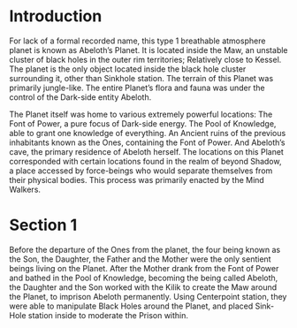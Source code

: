 # Introduction

For lack of a formal recorded name, this type 1 breathable atmosphere planet is known as Abeloth’s Planet.
It is located inside the Maw, an unstable cluster of black holes in the outer rim territories; Relatively close to Kessel.
The planet is the only object located inside the black hole cluster surrounding it, other than Sinkhole station.
The terrain of this Planet was primarily jungle-like.
The entire Planet’s flora and fauna was under the control of the Dark-side entity Abeloth.

The Planet itself was home to various extremely powerful locations: The Font of Power, a pure focus of Dark-side energy.
The Pool of Knowledge, able to grant one knowledge of everything.
An Ancient ruins of the previous inhabitants known as the Ones, containing the Font of Power.
And Abeloth’s cave, the primary residence of Abeloth herself.
The locations on this Planet corresponded with certain locations found in the realm of beyond Shadow, a place accessed by force-beings who would separate themselves from their physical bodies.
This process was primarily enacted by the Mind Walkers.

# Section 1

Before the departure of the Ones from the planet, the four being known as the Son, the Daughter, the Father and the Mother were the only sentient beings living on the Planet.
After the Mother drank from the Font of Power and bathed in the Pool of Knowledge, becoming the being called Abeloth, the Daughter and the Son worked with the Kilik to create the Maw around the Planet, to imprison Abeloth permanently.
Using Centerpoint station, they were able to  manipulate Black Holes around the Planet, and placed Sink-Hole station inside to moderate the Prison within.
